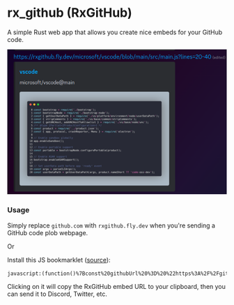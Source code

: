# rx_github (RxGitHub)
A simple Rust web app that allows you create nice embeds for your GitHub code.

![Discord Screenshot](discord_screenshot.png)

### Usage
Simply replace `github.com` with `rxgithub.fly.dev` when you're sending a GitHub code plob webpage.

Or

Install this JS bookmarklet ([source](/bookmarklet.js)):
```html
javascript:(function()%7Bconst%20githubUrl%20%3D%20%22https%3A%2F%2Fgithub.com%22%3B%0Aif%20(window.location.href.startsWith(githubUrl))%20%7B%0A%20%20%20%20const%20rxGithubUrl%20%3D%20%22https%3A%2F%2Frxgithub.fly.dev%22%20%2B%20window.location.href.substring(githubUrl.length)%3B%0A%20%20%20%20navigator.clipboard.writeText(rxGithubUrl)%3B%0A%7D%7D)()%3B
```
Clicking on it will copy the RxGitHub embed URL to your clipboard, then you can send it to Discord, Twitter, etc. 